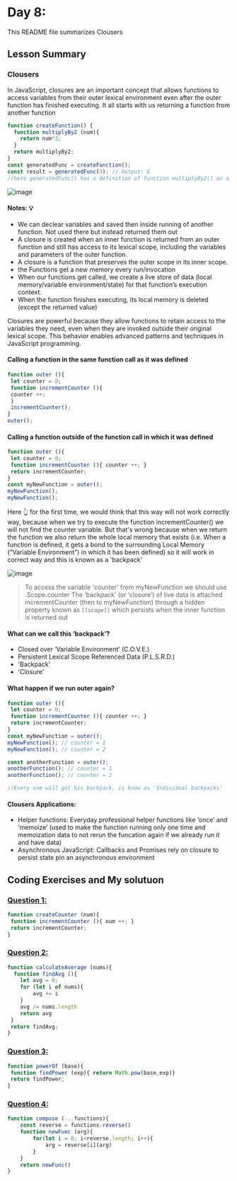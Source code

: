 # Day 8: 

This README file summarizes Clousers 

## Lesson Summary

### Clousers 
In JavaScript, closures are an important concept that allows functions to access variables from their outer lexical environment even after the outer function has finished executing. It all starts with us returning a function from another function

```javascript
function createFunction() {
  function multiplyBy2 (num){
    return num*2;
  }
  return multiplyBy2;
}
const generatedFunc = createFunction();
const result = generatedFunc(3); // Output: 6
//here generatedFunc() has a definition of function multiplyBy2() as a result of excution one time for createFunction()
```

![image](https://github.com/WaleedZriqui/Mastering-JavaScript-in-20-days/assets/90526475/8f7ccb83-e4a2-490f-9674-cf448e75ba89)

#### Notes: 💡
- We can declear variables and saved then inside running of another function. Not used there but instead returned them out 
- A closure is created when an inner function is returned from an outer function and still has access to its lexical scope, including the variables and parameters of the outer function.
- A closure is a function that preserves the outer scope in its inner scope.
- the Functions get a new memory every run/invocation
- When our functions get called, we create a live store of data (local memory/variable environment/state) for that function’s execution context.
- When the function finishes executing, its local memory is deleted (except the returned value)


Closures are powerful because they allow functions to retain access to the variables they need, even when they are invoked outside their original lexical scope. This behavior enables advanced patterns and techniques in JavaScript programming.


#### Calling a function in the same function call as it was defined
```javascript
function outer (){
 let counter = 0;
 function incrementCounter (){
 counter ++;
 }
 incrementCounter();
}
outer();
```

#### Calling a function outside of the function call in which it was defined
```javascript
function outer (){
 let counter = 0;
 function incrementCounter (){ counter ++; }
 return incrementCounter;
}
const myNewFunction = outer();
myNewFunction();  
myNewFunction();
```
Here 👆 for the first time, we would think that this way will not work correctly way, because when we try to execute the function incrementCounter() we will not find the counter variable. But that's wrong because when we return the function we also return the whole local memory that exists (i.e. When a function is defined, it gets a bond to the surrounding Local Memory (“Variable Environment”) in which it has been defined) so it will work in correct way and this is known as a 'backpack'

![image](https://github.com/WaleedZriqui/Mastering-JavaScript-in-20-days/assets/90526475/f597a8a9-e03f-4574-9feb-86296d5a8abf)

> To access the variable 'counter' from myNewFunction we should use .Scope.counter 
> The ‘backpack’ (or ‘closure’) of live data is attached incrementCounter (then to myNewFunction) through a hidden property known as `[[scope]]` which persists when the inner function is returned out

#### What can we call this ‘backpack’?
- Closed over ‘Variable Environment’ (C.O.V.E.)
- Persistent Lexical Scope Referenced Data (P.L.S.R.D.)
- 'Backpack'
- 'Closure'

#### What happen if we run outer again?
```javascript
function outer (){
 let counter = 0;
 function incrementCounter (){ counter ++; }
 return incrementCounter;
}
const myNewFunction = outer();
myNewFunction(); // counter = 1
myNewFunction(); // counter = 2 

const anotherFunction = outer();
anotherFunction(); // counter = 1
anotherFunction(); // counter = 2

//Every one will got his backpack, is know as 'Individual backpacks'  
```

#### Clousers Applications:
- Helper functions: Everyday professional helper functions like ‘once’ and ‘memoize’ (used to make the function running only one time and memoization data to not rerun the funcation again if we already run it and have data)
- Asynchronous JavaScript: Callbacks and Promises rely on closure to persist state pin an asynchronous environment

## Coding Exercises and My solutuon

### [Question 1:](https://github.com/orjwan-alrajaby/gsg-QA-Nablus-training-2023/blob/main/learning-sprint-1/week2%20-%20javaScript-the-hard-parts-v2/day%202/tasks.md)
```javascript
function createCounter (num){
 function incrementCounter (){ num ++; }
 return incrementCounter;
}
```

### [Question 2:](https://github.com/orjwan-alrajaby/gsg-QA-Nablus-training-2023/blob/main/learning-sprint-1/week2%20-%20javaScript-the-hard-parts-v2/day%202/tasks.md)
```javascript
function calculateAverage (nums){
  function findAvg (){
    let avg = 0;
    for (let i of nums){
        avg += i
    }
    avg /= nums.length
    return avg
 }
 return findAvg;
}
```

### [Question 3:](https://github.com/orjwan-alrajaby/gsg-QA-Nablus-training-2023/blob/main/learning-sprint-1/week2%20-%20javaScript-the-hard-parts-v2/day%202/tasks.md)
```javascript
function powerOf (base){
 function findPower (exp){ return Math.pow(base,exp)}
 return findPower;
}
```

### [Question 4:](https://github.com/orjwan-alrajaby/gsg-QA-Nablus-training-2023/blob/main/learning-sprint-1/week2%20-%20javaScript-the-hard-parts-v2/day%202/tasks.md)
```javascript
function compose (...functions){
    const reverse = functions.reverse()
    function newFunc (arg){
        for(let i = 0; i<reverse.length; i++){
            arg = reverse[i](arg)
        }
    }
    return newFunc()
}
```
